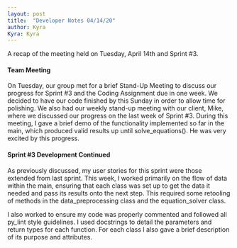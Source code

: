 ```yaml
---
layout: post
title:  "Developer Notes 04/14/20"
author: Kyra
Kyra: Kyra
---
```

 
A recap of the meeting held on Tuesday, April 14th and Sprint #3.

#### Team Meeting
On Tuesday, our group met for a brief Stand-Up Meeting to discuss our progress for Sprint #3 and the Coding Assignment due in one week. We decided to have our code finished by this Sunday in order to allow time for polishing. We also had our weekly stand-up meeting with our client, Mike, where we discussed our progress on the last week of Sprint #3. During this meeting, I gave a brief demo of the functionality implemented so far in the main, which produced valid results up until solve_equations(). He was very excited by this progress.

#### Sprint #3 Development Continued
As previously discussed, my user stories for this sprint were those extended from last sprint. This week, I worked primarily on the flow of data within the main, ensuring that each class was set up to get the data it needed and pass its results onto the next step. This required some retooling of methods in the data_preprocessing class and the equation_solver class.

I also worked to ensure my code was properly commented and followed all py_lint style guidelines. I used docstrings to detail the parameters and return types for each function. For each class I also gave a brief description of its purpose and attributes.
